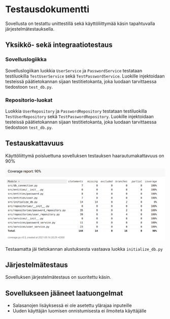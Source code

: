 # Testausdokumentti

Sovellusta on testattu unittestillä sekä käyttöliittymää käsin tapahtuvalla järjestelmätestauksella.

## Yksikkö- sekä integraatiotestaus

### Sovelluslogiikka

Sovelluslogiikan luokkia <code>UserService</code> ja <code>PasswordService</code> testataan testiluokilla <code>TestUserService</code> sekä <code>TestPasswordService</code>.
Luokille injektoidaan testeissä päätietokannan sijaan testitietokanta, joka luodaan tarvittaessa tiedostoon <code>test_db.py</code>.

### Repositorio-luokat

Luokkia <code>UserRepository</code> ja <code>PasswordRepository</code> testataan testiluokilla <code>TestUserRepository</code> sekä <code>TestPasswordRepository</code>.
Luokille injektoidaan testeissä päätietokannan sijaan testitietokanta, joka luodaan tarvittaessa tiedostoon <code>test_db.py</code>.

## Testauskattavuus

Käyttöliittymä poisluettuna sovelluksen testauksen haarautumakattavuus on 90%

![Coverage report](https://github.com/anttiromppanen/ot-harjoitustyo/blob/main/dokumentaatio/kuvat/coverage.png)

Testaamatta jäi tietokannan alustuksesta vastaava luokka <code>initialize_db.py</code>

## Järjestelmätestaus

Sovelluksen järjestelmätestaus on suoritettu käsin.

## Sovellukseen jääneet laatuongelmat

- Salasanojen lisäyksessä ei ole asetettu ylärajaa inputeille
- Uuden käyttäjän luomisen onnistumisesta ei ilmoiteta käyttäjälle
